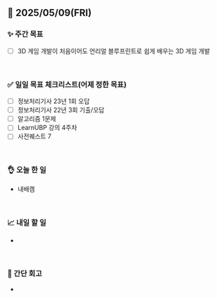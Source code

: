 ## 📅 2025/05/09(FRI)


### ✨ 주간 목표

- [ ] 3D 게임 개발이 처음이어도 언리얼 블루프린트로 쉽게 배우는 3D 게임 개발

<br/>

### ✅ 일일 목표 체크리스트(어제 정한 목표)

- [ ] 정보처리기사 23년 1회 오답
- [ ] 정보처리기사 22년 3회 기출/오답
- [ ] 알고리즘 1문제
- [ ] LearnUBP 강의 4주차
- [ ] 사전퀘스트 7

<br/>

### 👌 오늘 한 일

- 내배캠

  
<br/>


### 📈 내일 할 일

- 

<br/>

### 💭 간단 회고

- 

<br/>
